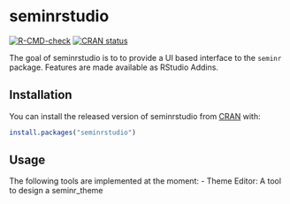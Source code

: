 
<!-- README.md is generated from README.Rmd. Please edit that file -->

# seminrstudio

<!-- badges: start -->

[![R-CMD-check](https://github.com/sem-in-r/seminrstudio/workflows/R-CMD-check/badge.svg)](https://github.com/sem-in-r/seminrstudio/actions)
[![CRAN
status](https://www.r-pkg.org/badges/version/seminrstudio)](https://CRAN.R-project.org/package=seminrstudio)
<!-- badges: end -->

The goal of seminrstudio is to to provide a UI based interface to the
`seminr` package. Features are made available as RStudio Addins.

## Installation

You can install the released version of seminrstudio from
[CRAN](https://CRAN.R-project.org) with:

``` r
install.packages("seminrstudio")
```

## Usage

The following tools are implemented at the moment: - Theme Editor: A
tool to design a seminr\_theme
